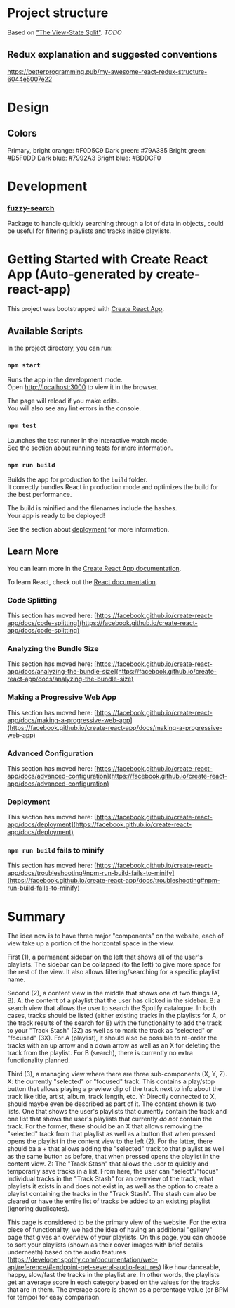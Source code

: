 # Project structure
Based on ["The View-State Split"](https://www.pluralsight.com/guides/how-to-organize-your-react-+-redux-codebase#module-theviewstatesplit).
*TODO*

## Redux explanation and suggested conventions
https://betterprogramming.pub/my-awesome-react-redux-structure-6044e5007e22


# Design

## Colors
Primary, bright orange: #F0D5C9
Dark green: #79A385
Bright green: #D5F0DD
Dark blue: #7992A3
Bright blue: #BDDCF0

# Development

### [fuzzy-search](https://www.npmjs.com/package/fuzzy-search)
Package to handle quickly searching through a lot of data in objects, could be useful for filtering playlists and tracks inside playlists.

# Getting Started with Create React App (Auto-generated by create-react-app)

This project was bootstrapped with [Create React App](https://github.com/facebook/create-react-app).

## Available Scripts

In the project directory, you can run:

### `npm start`

Runs the app in the development mode.\
Open [http://localhost:3000](http://localhost:3000) to view it in the browser.

The page will reload if you make edits.\
You will also see any lint errors in the console.

### `npm test`

Launches the test runner in the interactive watch mode.\
See the section about [running tests](https://facebook.github.io/create-react-app/docs/running-tests) for more information.

### `npm run build`

Builds the app for production to the `build` folder.\
It correctly bundles React in production mode and optimizes the build for the best performance.

The build is minified and the filenames include the hashes.\
Your app is ready to be deployed!

See the section about [deployment](https://facebook.github.io/create-react-app/docs/deployment) for more information.

## Learn More

You can learn more in the [Create React App documentation](https://facebook.github.io/create-react-app/docs/getting-started).

To learn React, check out the [React documentation](https://reactjs.org/).

### Code Splitting

This section has moved here: [https://facebook.github.io/create-react-app/docs/code-splitting](https://facebook.github.io/create-react-app/docs/code-splitting)

### Analyzing the Bundle Size

This section has moved here: [https://facebook.github.io/create-react-app/docs/analyzing-the-bundle-size](https://facebook.github.io/create-react-app/docs/analyzing-the-bundle-size)

### Making a Progressive Web App

This section has moved here: [https://facebook.github.io/create-react-app/docs/making-a-progressive-web-app](https://facebook.github.io/create-react-app/docs/making-a-progressive-web-app)

### Advanced Configuration

This section has moved here: [https://facebook.github.io/create-react-app/docs/advanced-configuration](https://facebook.github.io/create-react-app/docs/advanced-configuration)

### Deployment

This section has moved here: [https://facebook.github.io/create-react-app/docs/deployment](https://facebook.github.io/create-react-app/docs/deployment)

### `npm run build` fails to minify

This section has moved here: [https://facebook.github.io/create-react-app/docs/troubleshooting#npm-run-build-fails-to-minify](https://facebook.github.io/create-react-app/docs/troubleshooting#npm-run-build-fails-to-minify)



# Summary
The idea now is to have three major "components" on the website, each of view take up a portion of the horizontal space in the view. 

First (1), a permanent sidebar on the left that shows all of the user's playlists. The sidebar can be collapsed (to the left) to give more space for the rest of the view. It also allows filtering/searching for a specific playlist name.

Second (2), a content view in the middle that shows one of two things (A, B). A: the content of a playlist that the user has clicked in the sidebar. B: a search view that allows the user to search the Spotify catalogue. In both cases, tracks should be listed (either existing tracks in the playlists for A, or the track results of the search for B) with the functionality to add the track to your "Track Stash" (3Z) as well as to mark the track as "selected" or "focused" (3X). For A (playlist), it should also be possible to re-order the tracks with an up arrow and a down arrow as well as an X for deleting the track from the playlist. For B (search), there is currently no extra functionality planned.

Third (3), a managing view where there are three sub-components (X, Y, Z). X: the currently "selected" or "focused" track. This contains a play/stop button that allows playing a preview clip of the track next to info about the track like title, artist, album, track length, etc. Y: Directly connected to X, should maybe even be described as part of it. The content shown is two lists. One that shows the user's playlists that currently contain the track and one list that shows the user's playlists that currently *do not* contain the track. For the former, there should be an X that allows removing the "selected" track from that playlist as well as a button that when pressed opens the playlist in the content view to the left (2). For the latter, there should ba a + that allows adding the "selected" track to that playlist as well as the same button as before, that when pressed opens the playlist in the content view. Z: The "Track Stash" that allows the user to quickly and temporarily save tracks in a list. From here, the user can "select"/"focus" individual tracks in the "Track Stash" for an overview of the track, what playlists it exists in and does not exist in, as well as the option to create a playlist containing the tracks in the "Track Stash". The stash can also be cleared or have the entire list of tracks be added to an existing playlist (ignoring duplicates).

This page is considered to be the primary view of the website. For the extra piece of functionality, we had the idea of having an additional "gallery" page that gives an overview of your playlists. On this page, you can choose to sort your playlists (shown as their cover images with brief details underneath) based on the audio features (https://developer.spotify.com/documentation/web-api/reference/#endpoint-get-several-audio-features) like how danceable, happy, slow/fast the tracks in the playlist are. In other words, the playlists get an average score in each category based on the values for the tracks that are in them. The average score is shown as a percentage value (or BPM for tempo) for easy comparison.
